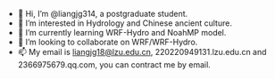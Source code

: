 - 👋 Hi, I’m @liangjg314, a postgraduate student.
- 👀 I’m interested in Hydrology and Chinese ancient culture.
- 🌱 I’m currently learning WRF-Hydro and NoahMP model.
- 💞️ I’m looking to collaborate on WRF/WRF-Hydro.
- 📫 My email is liangjg18@lzu.edu.cn, 220220949131.lzu.edu.cn and 2366975679.qq.com, you can contract me by email.

<!---
liangjg314/liangjg314 is a ✨ special ✨ repository because its `README.md` (this file) appears on your GitHub profile.
You can click the Preview link to take a look at your changes.
--->
